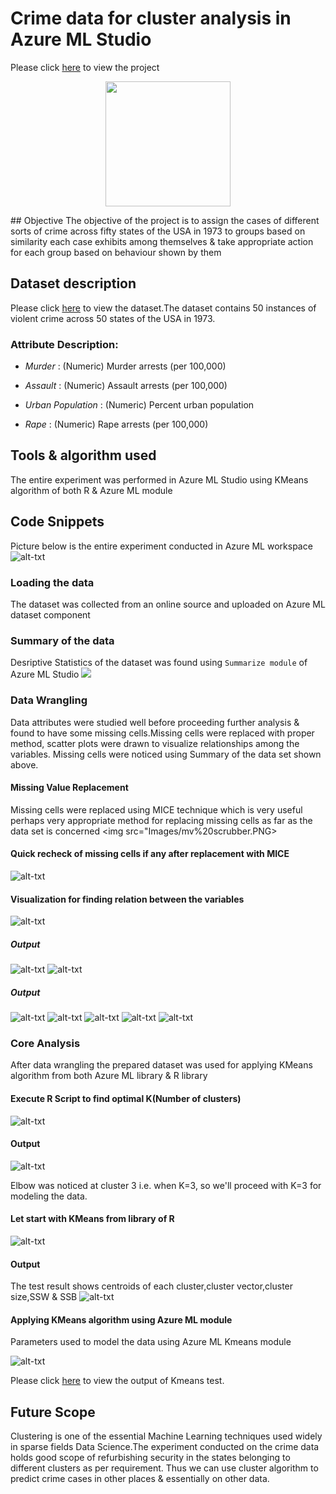 # Crime data for cluster analysis in Azure ML Studio
Please click [here](https://gallery.azure.ai/Experiment/Cluster-Analysis-on-Crime-Data) to view the project


<p align="center">
  <img src="Images/cuchillo-con-sangre.jpg",alt="neofetch" align="middle" height="200px">
  </p>
## Objective
The objective of the project is to assign the cases of different sorts of crime across fifty states of the USA in 1973 to groups based on similarity each case exhibits among themselves & take appropriate action for each group based on behaviour shown by them

## Dataset description
Please click [here](Dataset/crime_data1.csv) to view the dataset.The dataset contains 50 instances of violent crime across 50 states of the USA in 1973.

### Attribute Description:

* _Murder_ : (Numeric) Murder arrests (per 100,000)

*  _Assault_ : (Numeric) Assault arrests (per 100,000)

* _Urban Population_ : (Numeric) Percent urban population

* _Rape_ : (Numeric) Rape arrests (per 100,000)

## Tools & algorithm used
The entire experiment was performed in Azure ML Studio using KMeans algorithm of both R & Azure ML module

## Code Snippets
Picture below is the entire experiment conducted in Azure ML workspace
![alt-txt](Images/Experiment.PNG)

### Loading the data
The dataset was collected from an online source and uploaded on Azure ML dataset component

### Summary of the data
Desriptive Statistics of the dataset was found using `Summarize module` of Azure ML Studio
<img src="Images/Capture.PNG">
### Data Wrangling
Data attributes were studied well before proceeding further analysis & found to have some missing cells.Missing cells were replaced with proper method, scatter plots were drawn to visualize relationships among the variables.
Missing cells were noticed using Summary of the data set shown above.
#### Missing Value Replacement
Missing cells were replaced using MICE technique which is very useful perhaps very appropriate method for replacing missing cells as far as the data set is concerned
<img src="Images/mv%20scrubber.PNG>
          
#### Quick recheck of missing cells if any after replacement with MICE
![alt-txt](Images/summary%20after%20replacing%20mv.PNG)   

#### Visualization for finding relation between the variables
![alt-txt](Images/scatter%20plot1.PNG)
##### Output
![alt-txt](Images/scatter%20plot2.PNG)
![alt-txt](Images/scatter%20plot3.PNG)
##### Output
![alt-txt](Images/scatter%20plots.PNG)
![alt-txt](Images/scatter%20plot4.PNG)
![alt-txt](Images/scatterplot5.PNG)
![alt-txt](Images/scatter%20plot%206.PNG)
![alt-txt](Images/scatter%20plot7.PNG)

### Core Analysis
After data wrangling the prepared dataset was used for applying KMeans algorithm from both Azure ML library & R library

#### Execute R Script to find optimal K(Number of clusters)
![alt-txt](Images/R%20script%20for%20elbow%20method.PNG)
#### Output
![alt-txt](Images/elbow%20plot.PNG)


Elbow was noticed at cluster 3 i.e. when K=3, so we'll proceed with K=3 for modeling the data.
#### Let start with KMeans from library of R
![alt-txt](Images/Kmeans%20with%20R.PNG)
#### Output
The test result shows centroids of each cluster,cluster vector,cluster size,SSW & SSB
![alt-txt](Images/Output%20of%20KMeans%20with%20R.PNG)
#### Applying KMeans algorithm using Azure ML module
Parameters used to model the data using Azure ML Kmeans module

![alt-txt](Images/parameters%20for%20Kmeans%20in%20Azure.PNG)

Please click [here](Dataset/Cluster%20Analysis%20Results%20dataset.csv) to view the output of Kmeans test.


## Future Scope
Clustering is one of the essential Machine Learning techniques used widely in sparse fields Data Science.The experiment conducted on the crime data holds good scope of refurbishing security in the states belonging to different clusters as per requirement. Thus we can use cluster algorithm to predict crime cases in other places & essentially on other data. 

























